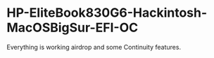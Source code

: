 # HP-EliteBook830G6-Hackintosh-MacOSBigSur-EFI-OC

Everything is working airdrop and some Continuity features.
